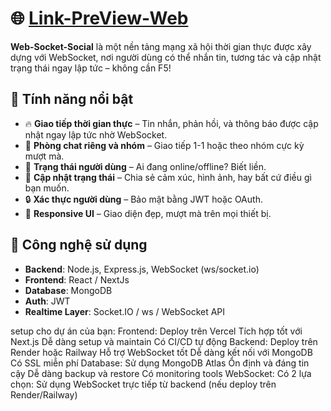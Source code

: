 # 🌐 [Link-PreView-Web](https://web-socket-friend-zone.vercel.app)

**Web-Socket-Social** là một nền tảng mạng xã hội thời gian thực được xây dựng với WebSocket, nơi người dùng có thể nhắn tin, tương tác và cập nhật trạng thái ngay lập tức – không cần F5!

## 🚀 Tính năng nổi bật

- 🔥 **Giao tiếp thời gian thực** – Tin nhắn, phản hồi, và thông báo được cập nhật ngay lập tức nhờ WebSocket.
- 👥 **Phòng chat riêng và nhóm** – Giao tiếp 1-1 hoặc theo nhóm cực kỳ mượt mà.
- 📡 **Trạng thái người dùng** – Ai đang online/offline? Biết liền.
- 📝 **Cập nhật trạng thái** – Chia sẻ cảm xúc, hình ảnh, hay bất cứ điều gì bạn muốn.
- 🔒 **Xác thực người dùng** – Bảo mật bằng JWT hoặc OAuth.
- 📱 **Responsive UI** – Giao diện đẹp, mượt mà trên mọi thiết bị.

## 🧱 Công nghệ sử dụng

- **Backend**: Node.js, Express.js, WebSocket (ws/socket.io)
- **Frontend**: React / NextJs
- **Database**: MongoDB 
- **Auth**: JWT 
- **Realtime Layer**: Socket.IO / ws / WebSocket API

setup cho dự án của bạn:
Frontend: Deploy trên Vercel
Tích hợp tốt với Next.js
Dễ dàng setup và maintain
Có CI/CD tự động
Backend: Deploy trên Render hoặc Railway
Hỗ trợ WebSocket tốt
Dễ dàng kết nối với MongoDB
Có SSL miễn phí
Database: Sử dụng MongoDB Atlas
Ổn định và đáng tin cậy
Dễ dàng backup và restore
Có monitoring tools
WebSocket: Có 2 lựa chọn:
Sử dụng WebSocket trực tiếp từ backend (nếu deploy trên Render/Railway)
